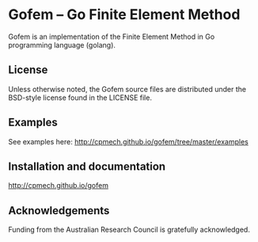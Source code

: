# Gofem &ndash; Go Finite Element Method

Gofem is an implementation of the Finite Element Method in Go programming
language (golang).

## License

Unless otherwise noted, the Gofem source files are distributed
under the BSD-style license found in the LICENSE file.

## Examples

See examples here: http://cpmech.github.io/gofem/tree/master/examples

## Installation and documentation

http://cpmech.github.io/gofem

## Acknowledgements
Funding from the Australian Research Council is gratefully acknowledged.
